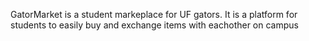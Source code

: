 GatorMarket is a student markeplace for UF gators. It is a platform for students to easily buy and exchange items with eachother on campus 
